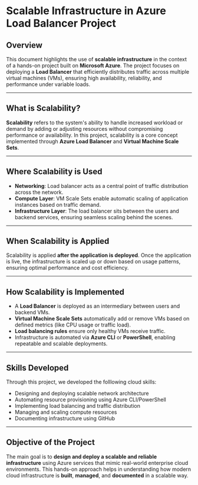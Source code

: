 # Scalable Infrastructure in Azure Load Balancer Project

## Overview

This document highlights the use of **scalable infrastructure** in the context of a hands-on project built on **Microsoft Azure**. The project focuses on deploying a **Load Balancer** that efficiently distributes traffic across multiple virtual machines (VMs), ensuring high availability, reliability, and performance under variable loads.

---

## What is Scalability?

**Scalability** refers to the system's ability to handle increased workload or demand by adding or adjusting resources without compromising performance or availability. In this project, scalability is a core concept implemented through **Azure Load Balancer** and **Virtual Machine Scale Sets**.

---

## Where Scalability is Used

- **Networking**: Load balancer acts as a central point of traffic distribution across the network.  
- **Compute Layer**: VM Scale Sets enable automatic scaling of application instances based on traffic demand.  
- **Infrastructure Layer**: The load balancer sits between the users and backend services, ensuring seamless scaling behind the scenes.

---

## When Scalability is Applied

Scalability is applied **after the application is deployed**. Once the application is live, the infrastructure is scaled up or down based on usage patterns, ensuring optimal performance and cost efficiency.

---

## How Scalability is Implemented

- A **Load Balancer** is deployed as an intermediary between users and backend VMs.  
- **Virtual Machine Scale Sets** automatically add or remove VMs based on defined metrics (like CPU usage or traffic load).  
- **Load balancing rules** ensure only healthy VMs receive traffic.  
- Infrastructure is automated via **Azure CLI** or **PowerShell**, enabling repeatable and scalable deployments.

---

## Skills Developed

Through this project, we developed the folllowing cloud skills:

- Designing and deploying scalable network architecture  
- Automating resource provisioning using Azure CLI/PowerShell  
- Implementing load balancing and traffic distribution  
- Managing and scaling compute resources  
- Documenting infrastructure using GitHub

---

## Objective of the Project

The main goal is to **design and deploy a scalable and reliable infrastructure** using Azure services that mimic real-world enterprise cloud environments. This hands-on approach helps in understanding how modern cloud infrastructure is **built**, **managed**, and **documented** in a scalable way.
